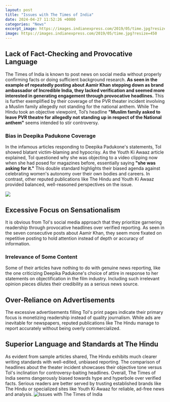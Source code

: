 ```yaml
---
layout: post
title: "Issues with The Times of India"
date: 2024-04-27 11:52:26 +0000
categories: "News"
excerpt_image: https://images.indianexpress.com/2019/05/time.jpg?resize=450
image: https://images.indianexpress.com/2019/05/time.jpg?resize=450
---
```


## Lack of Fact-Checking and Provocative Language
The Times of India is known to post news on social media without properly confirming facts or doing sufficient background research. **As seen in the example of repeatedly posting about Aamir Khan stepping down as brand ambassador of Incredible India, they lacked verification and seemed more interested in generating engagement through provocative headlines.** 
This is further exemplified by their coverage of the PVR theater incident involving a Muslim family allegedly not standing for the national anthem. While The Hindu took an objective viewpoint, ToI’s headline **"Muslim family asked to leave PVR theatre for allegedly not standing up in respect of the National anthem"** seems intended to stir controversy. 
### Bias in Deepika Padukone Coverage
In the infamous articles responding to Deepika Padukone's statements, ToI showed blatant victim-blaming and hypocrisy. As the Youth Ki Awaaz article explained, ToI questioned why she was objecting to a video clipping now when she had posed for magazines before, essentially saying **"she was asking for it."** 
This double standard highlights their biased agenda against celebrating women's autonomy over their own bodies and careers. In contrast, other reputed publications like The Hindu and Youth Ki Awaaz provided balanced, well-reasoned perspectives on the issue.

![](https://static.toiimg.com/thumb/msid-73504984,width-1070,height-580,imgsize-293941,resizemode-75,overlay-toi_sw,pt-32,y_pad-40/photo.jpg)
## Excessive Focus on Sensationalism 
It is obvious from ToI's social media approach that they prioritize garnering readership through provocative headlines over verified reporting. As seen in the seven consecutive posts about Aamir Khan, they seem more fixated on repetitive posting to hold attention instead of depth or accuracy of information.
### Irrelevance of Some Content
Some of their articles have nothing to do with genuine news reporting, like the one criticizing Deepika Padukone's choice of attire in response to her statements on objectification in the film industry. Including such irrelevant opinion pieces dilutes their credibility as a serious news source.
## Over-Reliance on Advertisements
The excessive advertisements filling ToI's print pages indicate their primary focus is monetizing readership instead of quality journalism. While ads are inevitable for newspapers, reputed publications like The Hindu manage to report accurately without being overly commercialized. 
## Superior Language and Standards at The Hindu 
As evident from sample articles shared, The Hindu exhibits much clearer writing standards with well-edited, unbiased reporting. The comparison of headlines about the theater incident showcases their objective tone versus ToI's inclination for controversy-baiting headlines.
Overall, The Times of India seems dangerously biased towards hype and hyperbole over verified facts. Serious readers are better served by trusting established brands like The Hindu or specialized sites like Youth Ki Awaaz for reliable, ad-free news and analysis.
![Issues with The Times of India](https://images.indianexpress.com/2019/05/time.jpg?resize=450)